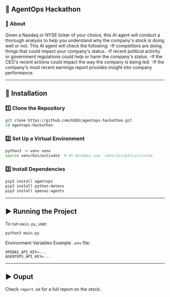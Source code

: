 ## 🚀 AgentOps Hackathon

### 📌 About
Given a Nasdaq or NYSE ticker of your choice, this AI agent will conduct a thorough analysis to help you understand why the company's stock is doing well or not. This AI agent will check the following:
-If competitors are doing things that could impact your company's status.
-If recent political activity or government regulations could help or harm the company's status.
-If the CEO's recent actions could impact the way the company is being led.
-If the company's most recent earnings report provides insight into company performance.

---

## 📂 Installation

### 1️⃣ Clone the Repository
```bash
git clone https://github.com/GSDV/agentops-hackathon.git
cd agentops-hackathon
```

### 2️⃣ Set Up a Virtual Environment
```bash
python3 -m venv venv
source venv/bin/activate  # On Windows use `venv\Scripts\activate`
```

### 3️⃣ Install Dependencies
```bash
pip3 install agentops
pip3 install python-dotenv
pip3 install openai-agents
```

---

## ▶️ Running the Project

To run `main.py`, use:
```bash
python3 main.py
```

Environment Variables
Example `.env` file:
```
OPENAI_API_KEY=...
AGENTOPS_API_KEY=...
```

---

## ▶️ Ouput

Check ```report.md``` for a full report on the stock.
